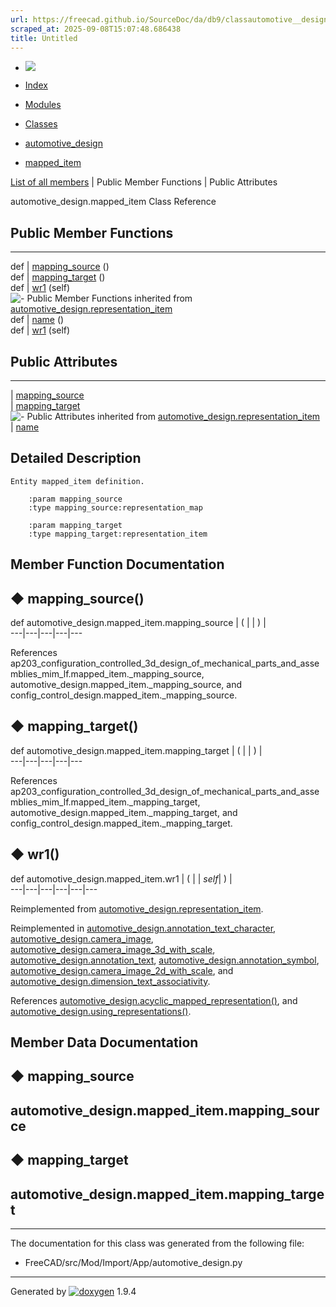 ```yaml
---
url: https://freecad.github.io/SourceDoc/da/db9/classautomotive__design_1_1mapped__item.html
scraped_at: 2025-09-08T15:07:48.686438
title: Untitled
---
```


  * [ ![](https://www.freecad.org/svg/logo-freecad.svg) ](https://freecadweb.org "FreeCAD")
  * [Index](../../index.html "Index")
  * [Modules](../../modules.html "Modules list")
  * [Classes](../../annotated.html "Annotated list")

  * [automotive_design](../../d4/ddf/namespaceautomotive__design.html)
  * [mapped_item](../../da/db9/classautomotive__design_1_1mapped__item.html)

[List of all members](../../da/df5/classautomotive__design_1_1mapped__item-members.html) | Public Member Functions | Public Attributes

automotive_design.mapped_item Class Reference

##  Public Member Functions  
  
---  
def | [mapping_source](../../da/db9/classautomotive__design_1_1mapped__item.html#a72b9fcc259a85827d18bc7f43c82d0ab) ()  
def | [mapping_target](../../da/db9/classautomotive__design_1_1mapped__item.html#abb624b9c3b8b6c43a7e1b00e1a3d9852) ()  
def | [wr1](../../da/db9/classautomotive__design_1_1mapped__item.html#ad0b28031cb9dcc65c0d7429617fc5fff) (self)  
![-](../../closed.png) Public Member Functions inherited from
[automotive_design.representation_item](../../d3/d20/classautomotive__design_1_1representation__item.html)  
def | [name](../../d3/d20/classautomotive__design_1_1representation__item.html#a33b5812d92aa0d107b4fd4274c17b9d9) ()  
def | [wr1](../../d3/d20/classautomotive__design_1_1representation__item.html#af350c19fc5e5763d4991494a99d979ed) (self)  
  
##  Public Attributes  
  
---  
|
[mapping_source](../../da/db9/classautomotive__design_1_1mapped__item.html#a3aa3304cfa79ebfa6ce36c09a4b5145c)  
|
[mapping_target](../../da/db9/classautomotive__design_1_1mapped__item.html#a0e7f7b0a3cda1e1c79b30fbec12aa362)  
![-](../../closed.png) Public Attributes inherited from
[automotive_design.representation_item](../../d3/d20/classautomotive__design_1_1representation__item.html)  
|
[name](../../d3/d20/classautomotive__design_1_1representation__item.html#a3d48fe912053adaf5f187b606fa81c87)  
  
## Detailed Description

    
    
    Entity mapped_item definition.
    
        :param mapping_source
        :type mapping_source:representation_map
    
        :param mapping_target
        :type mapping_target:representation_item

## Member Function Documentation

## ◆ mapping_source()

def automotive_design.mapped_item.mapping_source  | ( | | ) |   
---|---|---|---|---  
  
References
ap203_configuration_controlled_3d_design_of_mechanical_parts_and_assemblies_mim_lf.mapped_item._mapping_source,
automotive_design.mapped_item._mapping_source, and
config_control_design.mapped_item._mapping_source.

## ◆ mapping_target()

def automotive_design.mapped_item.mapping_target  | ( | | ) |   
---|---|---|---|---  
  
References
ap203_configuration_controlled_3d_design_of_mechanical_parts_and_assemblies_mim_lf.mapped_item._mapping_target,
automotive_design.mapped_item._mapping_target, and
config_control_design.mapped_item._mapping_target.

## ◆ wr1()

def automotive_design.mapped_item.wr1  | ( |  | _self_| ) |   
---|---|---|---|---|---  
  
Reimplemented from
[automotive_design.representation_item](../../d3/d20/classautomotive__design_1_1representation__item.html#af350c19fc5e5763d4991494a99d979ed).

Reimplemented in
[automotive_design.annotation_text_character](../../d2/d37/classautomotive__design_1_1annotation__text__character.html#a71a9d60a22015f0cbb6204369785d19d),
[automotive_design.camera_image](../../d2/d21/classautomotive__design_1_1camera__image.html#ae9f20c43a204d7242970a746248012e1),
[automotive_design.camera_image_3d_with_scale](../../d6/d7f/classautomotive__design_1_1camera__image__3d__with__scale.html#ab07fd3f22d7bb287e8f79c08a314304c),
[automotive_design.annotation_text](../../d3/d2e/classautomotive__design_1_1annotation__text.html#afd795f09841bdde7f5a22e004590f733),
[automotive_design.annotation_symbol](../../d0/d8b/classautomotive__design_1_1annotation__symbol.html#a154b80135fafd3dcb8174a2de2c4bb8c),
[automotive_design.camera_image_2d_with_scale](../../d5/d67/classautomotive__design_1_1camera__image__2d__with__scale.html#a044c06f1e9413cb7b8b8d015835b5376),
and
[automotive_design.dimension_text_associativity](../../de/d44/classautomotive__design_1_1dimension__text__associativity.html#a3601d03ee80e7a1b21394454bd39646f).

References
[automotive_design.acyclic_mapped_representation()](../../d4/ddf/namespaceautomotive__design.html#a73ba43b2f417fa9ea3e61f9205149ea2),
and
[automotive_design.using_representations()](../../d4/ddf/namespaceautomotive__design.html#a291361fbbc9f004330a4fc1aa3997bea).

## Member Data Documentation

## ◆ mapping_source

automotive_design.mapped_item.mapping_source  
---  
  
## ◆ mapping_target

automotive_design.mapped_item.mapping_target  
---  
  
* * *

The documentation for this class was generated from the following file:

  * FreeCAD/src/Mod/Import/App/automotive_design.py

* * *

Generated by
[![doxygen](../../doxygen.svg)](https://www.doxygen.org/index.html) 1.9.4

